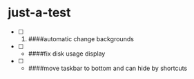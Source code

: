 just-a-test
===========

- [ ] 1. ####automatic change backgrounds
- [ ] * ####fix disk usage display
- [ ] * ####move taskbar to bottom and can hide by shortcuts

